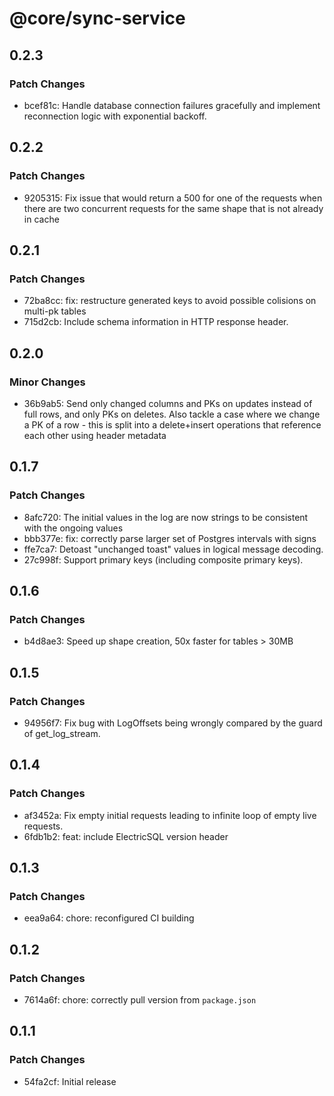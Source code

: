 # @core/sync-service

## 0.2.3

### Patch Changes

- bcef81c: Handle database connection failures gracefully and implement reconnection logic with exponential backoff.

## 0.2.2

### Patch Changes

- 9205315: Fix issue that would return a 500 for one of the requests when there are two concurrent requests for the same shape that is not already in cache

## 0.2.1

### Patch Changes

- 72ba8cc: fix: restructure generated keys to avoid possible colisions on multi-pk tables
- 715d2cb: Include schema information in HTTP response header.

## 0.2.0

### Minor Changes

- 36b9ab5: Send only changed columns and PKs on updates instead of full rows, and only PKs on deletes. Also tackle a case where we change a PK of a row - this is split into a delete+insert operations that reference each other using header metadata

## 0.1.7

### Patch Changes

- 8afc720: The initial values in the log are now strings to be consistent with the ongoing values
- bbb377e: fix: correctly parse larger set of Postgres intervals with signs
- ffe7ca7: Detoast "unchanged toast" values in logical message decoding.
- 27c998f: Support primary keys (including composite primary keys).

## 0.1.6

### Patch Changes

- b4d8ae3: Speed up shape creation, 50x faster for tables > 30MB

## 0.1.5

### Patch Changes

- 94956f7: Fix bug with LogOffsets being wrongly compared by the guard of get_log_stream.

## 0.1.4

### Patch Changes

- af3452a: Fix empty initial requests leading to infinite loop of empty live requests.
- 6fdb1b2: feat: include ElectricSQL version header

## 0.1.3

### Patch Changes

- eea9a64: chore: reconfigured CI building

## 0.1.2

### Patch Changes

- 7614a6f: chore: correctly pull version from `package.json`

## 0.1.1

### Patch Changes

- 54fa2cf: Initial release
